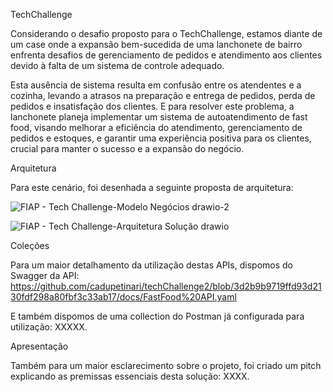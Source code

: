 TechChallenge

Considerando o desafio proposto para o TechChallenge, estamos diante de um case onde a expansão bem-sucedida de uma lanchonete de bairro enfrenta desafios de gerenciamento de pedidos e atendimento aos clientes devido à falta de um sistema de controle adequado. 

Esta ausência de sistema resulta em confusão entre os atendentes e a cozinha, levando a atrasos na preparação e entrega de pedidos, perda de pedidos e insatisfação dos clientes. E para resolver este problema, a lanchonete planeja implementar um sistema de autoatendimento de fast food, visando melhorar a eficiência do atendimento, gerenciamento de pedidos e estoques, e garantir uma experiência positiva para os clientes, crucial para manter o sucesso e a expansão do negócio.


Arquitetura

Para este cenário, foi desenhada a seguinte proposta de arquitetura:

![FIAP - Tech Challenge-Modelo Negócios drawio-2](https://github.com/cadupetinari/techChallenge2/assets/93800409/66653e0c-d3b0-440c-8388-b82e95a3f572)

![FIAP - Tech Challenge-Arquitetura Solução drawio](https://github.com/cadupetinari/techChallenge2/assets/93800409/6a70274b-67cc-4a57-85b1-d6d03eb07e07)



Coleções

Para um maior detalhamento da utilização destas APIs, dispomos do Swagger da API:
https://github.com/cadupetinari/techChallenge2/blob/3d2b9b9719ffd93d2130fdf298a80fbf3c33ab17/docs/FastFood%20API.yaml

E também dispomos de uma collection do Postman já configurada para utilização: XXXXX.


Apresentação

Também para um maior esclarecimento sobre o projeto, foi criado um pitch explicando as premissas essenciais desta solução: XXXX.
